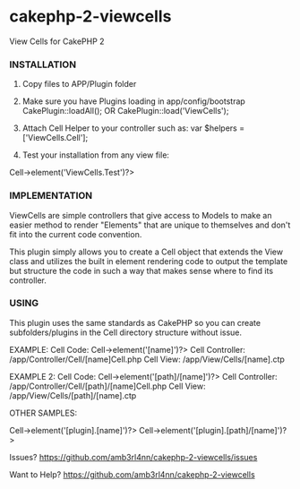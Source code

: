 # cakephp-2-viewcells
View Cells for CakePHP 2


### INSTALLATION ###
1) Copy files to APP/Plugin folder

2) Make sure you have Plugins loading in app/config/bootstrap
CakePlugin::loadAll();
OR
CakePlugin::load('ViewCells');

3) Attach Cell Helper to your controller such as:
var $helpers = ['ViewCells.Cell'];

4) Test your installation from any view file:
<?=$this->Cell->element('ViewCells.Test')?>


### IMPLEMENTATION ###
ViewCells are simple controllers that give access to Models
to make an easier method to render "Elements" that are unique
to themselves and don't fit into the current code convention.


This plugin simply allows you to create a Cell object that
extends the View class and utilizes the built in element
rendering code to output the template but structure the code
in such a way that makes sense where to find its controller.

  
### USING ###
This plugin uses the same standards as CakePHP so you can create 
subfolders/plugins in the Cell directory structure without issue.

EXAMPLE:
Cell Code: <?=$this->Cell->element('[name]')?>
Cell Controller: /app/Controller/Cell/[name]Cell.php
Cell View: /app/View/Cells/[name].ctp
  
EXAMPLE 2:
Cell Code: <?=$this->Cell->element('[path]/[name]')?>
Cell Controller: /app/Controller/Cell/[path]/[name]Cell.php
Cell View: /app/View/Cells/[path]/[name].ctp
  
OTHER SAMPLES:
<?=$this->Cell->element('[plugin].[name]')?>
<?=$this->Cell->element('[plugin].[path]/[name]')?>


Issues? https://github.com/amb3rl4nn/cakephp-2-viewcells/issues

Want to Help? https://github.com/amb3rl4nn/cakephp-2-viewcells
